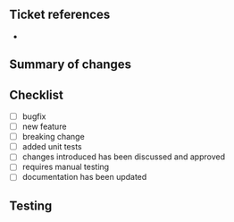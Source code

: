 <!--
    Title your pull request with the following:
        <ticket-id> <ticket-name>

    If your pull request is not yet ready for reviewing*:
        [WIP] <ticket-id> <ticket-name>

    If your pull request should be ignored by the CI but is ready for reviewing*:
        [CI SKIP] <ticket-id> <ticket-name>

    *Note that the CI will ignore pull requests with either "[WIP]",
    "[CI SKIP]", or "[SKIP CI]" on the PR title (case insensitive).
-->

## Ticket references
- [](https://freedom.myjetbrains.com/youtrack/issue/)

## Summary of changes
<!--
    Describe the change and why it was introduced. Ideally, this will also be
    used as the commit message when we do squash merge.

    This is better presented in paragraph form. Only use bullet form when
    enumerating specific parts of the change.

    Include screenshots, if possible.
-->

## Checklist
<!--
     Mark the things that have been followed.
-->
- [ ] bugfix
- [ ] new feature
- [ ] breaking change
- [ ] added unit tests
- [ ] changes introduced has been discussed and approved
- [ ] requires manual testing
- [ ] documentation has been updated

## Testing
<!--
    Include this if we need manual testing and not a unit test.
    If the tests do not reach 10 lines, add it here, else move it to a document and link it to this section.
-->
